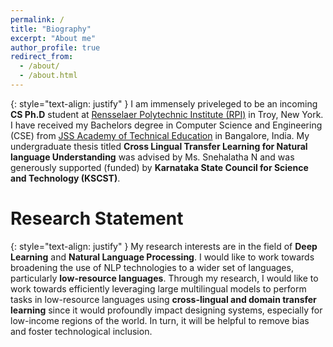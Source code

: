 ```yaml
---
permalink: /
title: "Biography"
excerpt: "About me"
author_profile: true
redirect_from: 
  - /about/
  - /about.html
---
```

{: style="text-align: justify" }
I am immensely priveleged to be an incoming **CS Ph.D** student at [Rensselaer Polytechnic Institute (RPI)](https://rpi.edu/) in Troy, New York. I have received my Bachelors degree in Computer Science and Engineering (CSE) from [JSS Academy of Technical Education](https://jssateb.ac.in/) in Bangalore, India. My undergraduate thesis titled **Cross Lingual Transfer Learning for Natural language Understanding** was advised by Ms. Snehalatha N and was generously supported (funded) by **Karnataka State Council for Science and Technology (KSCST)**.<br> 


Research Statement
======
{: style="text-align: justify" } My research interests are in the field of **Deep Learning** and **Natural Language Processing**. I would like to work towards broadening the use of NLP technologies to a wider set of languages, particularly **low-resource languages**. Through my research, I would like to work towards efficiently leveraging large multilingual models to perform tasks in low-resource languages using **cross-lingual and domain transfer learning** since it would profoundly impact designing systems, especially for low-income regions of the world. In turn, it will be helpful to remove bias and foster technological inclusion. 


